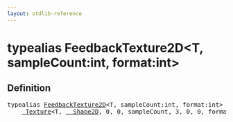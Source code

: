 ```yaml
---
layout: stdlib-reference
---
```


# typealias FeedbackTexture2D\<T, sampleCount:int, format:int\>

## Definition

<pre>
<span class='code_keyword'>typealias</span> <a href="/stdlib-reference/types/FeedbackTexture2D">FeedbackTexture2D</a>&lt;T, sampleCount:<span class="code_keyword">int</span>, format:<span class="code_keyword">int</span>&gt; = 
    <a href="/stdlib-reference/types/Texture/index" class="code_type">_Texture</a>&lt;T, <a href="/stdlib-reference/types/Shape2D/index" class="code_type">__Shape2D</a>, 0, 0, sampleCount, 3, 0, 0, format&gt;;
</pre>

